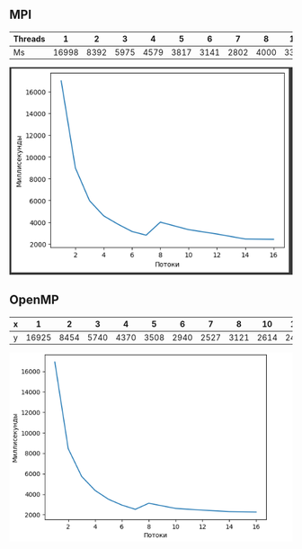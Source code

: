## MPI
|Threads|1|2|3|4|5|6|7|8|10|12|14|16|
|---|---|---|---|---|---|---|---|---|---|---|---|---|
|Ms|16998|8392|5975|4579|3817|3141|2802|4000|3308|2909|2447|2420|

![mpi graph](img/mpi.png)
## OpenMP
|x|1|2|3|4|5|6|7|8|10|12|14|16|
|---|---|---|---|---|---|---|---|---|---|---|---|---|
|y|16925|8454|5740|4370|3508|2940|2527|3121|2614|2444|2301|2259|

![openMP graph](img/openMP.png)